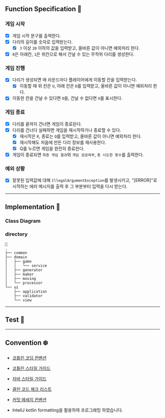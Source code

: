 ## Function Specification 🚀

### 게임 시작
- [x] 게임 시작 문구를 출력한다.
- [x] 다리의 길이를 숫자로 입력받는다.
  - [x] `3` 이상 `20` 이하의 값을 입력받고, 올바른 값이 아니면 예외처리 한다.
- [x] `0`은 아래칸, `1`은 위칸으로 해서 건널 수 있는 무작위 다리를 생성한다.

###  게임 진행
- [x] 다리가 생성되면 매 라운드마다 플레이어에게 이동할 칸을 입력받는다.
  - [x] 이동할 때 위 칸은 `U`, 아래 칸은 `D`를 입력받고, 올바른 값이 아니면 예외처리 한다.
- [x] 이동한 칸을 건널 수 있다면 `O`을, 건널 수 없다면 `X`를 표시한다.

### 게임 종료
- [x] 다리를 끝까지 건너면 게임이 종료된다.
- [x] 다리를 건너다 실패하면 게임을 재시작하거나 종료할 수 있다.
  - [x] 재시작은 `R`, 종료는 `Q`를 입력받고, 올바른 값이 아니면 예외처리 한다.
  - [x] 재시작해도 처음에 만든 다리 정보를 재사용한다.
  - [x] Q를 누르면 게임을 완전히 종료한다.
- [x] 게임이 종료되면 `최종 게임 결과`와 `게임 성공여부`, `총 시도한 횟수`를 출력한다.

### 예외 상황
- [x] 잘못된 입력값에 대해 `IllegalArgumentException`를 발생시키고, "[ERROR]"로 시작하는 에러 메시지를 출력 후 그 부분부터 입력을 다시 받는다.

---
## Implementation 🎲

### Class Diagram

### directory
```
🎁
.
├── common
├── domain
│   ├── game
│   │   └── service
│   ├── generator
│   ├── maker
│   ├── moving
│   └── processor
└── ui
    ├── application
    ├── validator
    └── view

```

---
## Test 🔧


---
## Convention ❄️
- [코틀린 코딩 컨벤션](https://kotlinlang.org/docs/coding-conventions.html#properties)
- [코틀린 스타일 가이드](https://developer.android.com/kotlin/style-guide?hl=ko)
- [자바 스타일 가이드](https://google.github.io/styleguide/javaguide.html)
- [클린 코드 체크 리스트 ](https://github.com/woowacourse/woowacourse-docs/blob/main/cleancode/pr_checklist.md)
- [커밋 메세지 컨벤션](https://gist.github.com/stephenparish/9941e89d80e2bc58a153)

- InteliJ kotlin formatting을 활용하여 프로그래밍 하였습니다.